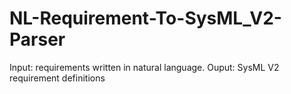 # NL-Requirement-To-SysML_V2-Parser
Input: requirements written in natural language. 
Ouput: SysML V2 requirement definitions
